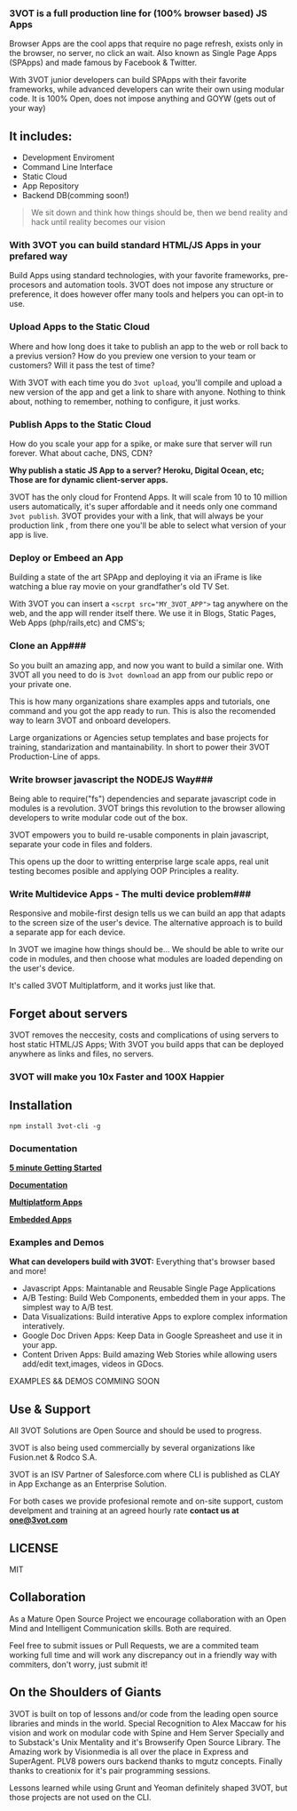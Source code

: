 ### 3VOT is a full production line for (100% browser based) JS Apps  
Browser Apps are the cool apps that require no page refresh, exists only in the browser, no server, no click an wait. Also known as Single Page Apps (SPApps) and made famous by Facebook & Twitter. 

With 3VOT junior developers can build SPApps with their favorite frameworks, while advanced developers can write their own using modular code. It is 100% Open, does not impose anything and GOYW (gets out of your way)

## It includes:
- Development Enviroment
- Command Line Interface
- Static Cloud
- App Repository
- Backend DB(comming soon!)

> We sit down and think how things should be, then we bend reality and hack until reality becomes our vision

### With 3VOT you can build standard HTML/JS Apps in your prefared way ###
Build Apps using standard technologies, with your favorite frameworks, pre-procesors and automation tools. 3VOT does not impose any structure or preference, it does however offer many tools and helpers you can opt-in to use.

### Upload Apps to the Static Cloud ###
Where and how long does it take to publish an app to the web or roll back to a previus version? How do you preview one version to your team or customers? Will it pass the test of time? <br/>

With 3VOT with each time you do ```3vot upload```, you'll compile and upload a new version of the app and get a link to share with anyone. Nothing to think about, nothing to remember, nothing to configure, it just works.
 
### Publish Apps to the Static Cloud ###
How do you scale your app for a spike, or make sure that server will run forever. What about cache, DNS, CDN?

**Why publish a static JS App to a server? Heroku, Digital Ocean, etc; Those are for dynamic client-server apps.**

3VOT has the only cloud for Frontend Apps. It will scale from 10 to 10 million users automatically, it's super affordable and it needs only one command ```3vot publish```. 3VOT provides your with a link, that will always be your production link , from there one you'll be able to select what version of your app is live.

### Deploy or Embeed an App ###
Building a state of the art SPApp and deploying it via an iFrame is like watching a blue ray movie on your grandfather's old TV Set. <br/>

With 3VOT you can insert a ```<scrpt src="MY_3VOT_APP">``` tag anywhere on the web, and the app will render itself there. We use it in Blogs, Static Pages, Web Apps (php/rails,etc) and CMS's;

### Clone an App###
So you built an amazing app, and now you want to build a similar one. With 3VOT all you need to do is ```3vot download``` an app from our public repo or your private one.

This is how many organizations share examples apps and tutorials, one command and you got the app ready to run. This is also the recomended way to learn 3VOT and onboard developers.

Large organizations or Agencies setup templates and base projects for training, standarization and mantainability. In short to power their 3VOT Production-Line of apps.

### Write browser javascript the NODEJS Way###
Being able to require("fs") dependencies and separate javascript code in modules is a revolution. 3VOT brings this revolution to the browser allowing developers to write modular code out of the box.

3VOT empowers you to build re-usable components in plain javascript, separate your code in files and folders.

This opens up the door to writting enterprise large scale apps, real unit testing becomes posible and applying OOP Principles a reality.

### Write Multidevice Apps - The multi device problem###
Responsive and mobile-first design tells us we can build an app that adapts to the screen size of the user's device. The alternative approach is to build a separate app for each device.

In 3VOT we imagine how things should be... We should be able to write our code in modules, and then choose what modules are loaded depending on the user's device.

It's called 3VOT Multiplatform, and it works just like that.

## Forget about servers
3VOT removes the neccesity, costs and complications of using servers to host static HTML/JS Apps; With 3VOT you build apps that can be deployed anywhere as links and files, no servers. 


### 3VOT will make you 10x Faster and 100X Happier ###

## Installation
```
npm install 3vot-cli -g
```

### Documentation
**[5 minute Getting Started](https://github.com/3vot/3vot-cli/wiki/Getting-Started)**

**[Documentation](https://github.com/3vot/3vot-cli/wiki/Documentation)**

**[Multiplatform Apps](https://github.com/3vot/3vot-cli/wiki/Multiplatform-Apps)**

**[Embedded Apps](https://github.com/3vot/3vot-cli/wiki/Embedded-Apps)**

### Examples and Demos
**What can developers build with 3VOT:** Everything that's browser based and more!

* Javascript Apps: Maintanable and Reusable Single Page Applications
* A/B Testing: Build Web Components, embedded them in your apps. The simplest way to A/B test.
* Data Visualizations: Build interative Apps to explore complex information interatively.
* Google Doc Driven Apps: Keep Data in Google Spreasheet and use it in your app.
* Content Driven Apps: Build amazing Web Stories while allowing users add/edit text,images, videos in GDocs.

EXAMPLES && DEMOS COMMING SOON


## Use & Support  ##
All 3VOT Solutions are Open Source and should be used to progress. 

3VOT is also being used commercially by several organizations like Fusion.net & Rodco S.A.

3VOT is an ISV Partner of Salesforce.com where CLI is published as CLAY in App Exchange as an Enterprise Solution.

For both cases we provide profesional remote and on-site support, custom develpment and training at an agreed hourly rate **contact us at one@3vot.com**

## LICENSE ##
MIT 

## Collaboration  ##
As a Mature Open Source Project we encourage collaboration with an Open Mind and Intelligent Communication skills. Both are required.

Feel free to submit issues or Pull Requests, we are a commited team working full time and will work any discrepancy out in a friendly way with commiters, don't worry, just submit it!

## On the Shoulders of Giants ##

3VOT is built on top of lessons and/or code from the leading open source libraries and minds in the world. Special Recognition to Alex Maccaw for his vision and work on modular code with Spine and Hem Server Specially and to Substack's Unix Mentality and it's Browserify Open Source Library. The Amazing work by Visionmedia is all over the place in Express and SuperAgent. PLV8 powers ours backend thanks to mgutz concepts. Finally thanks to creationix for it's pair programming sessions.

Lessons learned while using Grunt and Yeoman definitely shaped 3VOT, but those projects are not used on the CLI.
